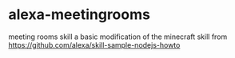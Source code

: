 # alexa-meetingrooms
meeting rooms skill
a basic modification of the minecraft skill from https://github.com/alexa/skill-sample-nodejs-howto
